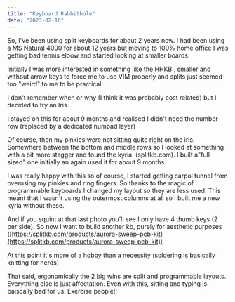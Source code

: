 ```yaml
---
title: "Keyboard Rabbithole"
date: "2023-02-16"
---
```


So, I've been using split keyboards for about 2 years now. I had been using a MS Natural 4000 for about 12 years but moving to 100% home office I was getting bad tennis elbow and started looking at smaller boards.

Initially I was more interested in something like the HHKB , smaller and without arrow keys to force me to use VIM properly and splits just seemed too "weird" to me to be practical.

I don't remember when or why (I think it was probably cost related) but I decided to try an Iris.

I stayed on this for about 9 months and realised I didn't need the number row (replaced by a dedicated numpad layer)

Of course, then my pinkies were not sitting quite right on the iris. Somewhere between the bottom and middle rows so I looked at something with a bit more stagger and found the kyria. (splitkb.com). I built a"full sized" one initially an again used it for about 9 months.

I was really happy with this so of course, I started getting carpal tunnel from overusing my pinkies and ring fingers. So thanks to the magic of programmable keyboards I changed my layout so they are less used. This meant that I wasn't using the outermost columns at all so I built me a new kyria without these.

And if you squint at that last photo you'll see I only have 4 thumb keys (2 per side). So now I want to build another kb, purely for aesthetic purposes ([https://splitkb.com/products/aurora-sweep-pcb-kit](https://splitkb.com/products/aurora-sweep-pcb-kit))

At this point it's more of a hobby than a necessity (soldering is basically knitting for nerds)

That said, ergonomically the 2 big wins are split and programmable layouts. Everything else is just affectation. Even with this, sitting and typing is baiscally bad for us. Exercise people!!
